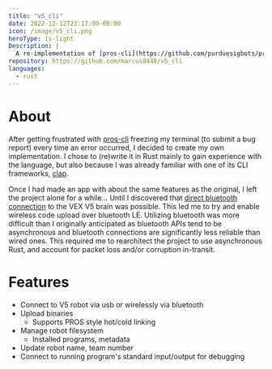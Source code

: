 ```yaml
---
title: "v5_cli"
date: 2022-12-12T22:17:00-08:00
icon: /image/v5_cli.png
heroType: is-light
Description: |
  A re-implementation of [pros-cli](https://github.com/purduesigbots/pros-cli) in Rust, adding true wireless (bluetooth) upload support.
repository: https://github.com/marcus8448/v5_cli
languages:
  - rust
---
```


# About

After getting frustrated with [pros-cli](https://github.com/purduesigbots/pros-cli)
freezing my terminal (to submit a bug report) every time an error occurred, I decided to create my own implementation.
I chose to (re)write it in Rust mainly to gain experience with the language,
but also because I was already familiar with one of its CLI frameworks, [clap](https://clap.rs/).

Once I had made an app with about the same features as the original,
I left the project alone for a while...
Until I discovered that [direct bluetooth connection](https://gist.github.com/wireboy5/e41444a135d7643c92fc3b83aa69058b)
to the VEX V5 brain was possible.
This led me to try and enable wireless code upload over bluetooth LE.
Utilizing bluetooth was more difficult than I originally anticipated as bluetooth APIs tend to be asynchronous
and bluetooth connections are significantly less reliable than wired ones.
This required me to rearchitect the project to use asynchronous Rust,
and account for packet loss and/or corruption in-transit.


# Features

* Connect to V5 robot via usb or wirelessly via bluetooth
* Upload binaries
  * Supports PROS style hot/cold linking
* Manage robot filesystem
  * Installed programs, metadata
* Update robot name, team number
* Connect to running program's standard input/output for debugging
